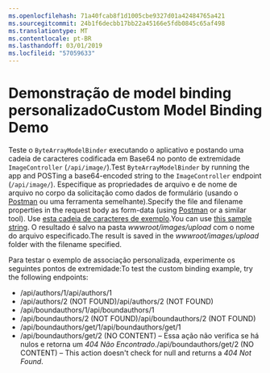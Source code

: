 ```yaml
---
ms.openlocfilehash: 71a40fcab8f1d1005cbe9327d01a42484765a421
ms.sourcegitcommit: 24b1f6decbb17bb22a45166e5fdb0845c65af498
ms.translationtype: MT
ms.contentlocale: pt-BR
ms.lasthandoff: 03/01/2019
ms.locfileid: "57059633"
---
```

# <a name="custom-model-binding-demo"></a><span data-ttu-id="a593e-101">Demonstração de model binding personalizado</span><span class="sxs-lookup"><span data-stu-id="a593e-101">Custom Model Binding Demo</span></span>

<span data-ttu-id="a593e-102">Teste o `ByteArrayModelBinder` executando o aplicativo e postando uma cadeia de caracteres codificada em Base64 no ponto de extremidade `ImageController` (`/api/image/`).</span><span class="sxs-lookup"><span data-stu-id="a593e-102">Test `ByteArrayModelBinder` by running the app and POSTing a base64-encoded string to the `ImageController` endpoint (`/api/image/`).</span></span> <span data-ttu-id="a593e-103">Especifique as propriedades de arquivo e de nome de arquivo no corpo da solicitação como dados de formulário (usando o [Postman](https://www.getpostman.com/) ou uma ferramenta semelhante).</span><span class="sxs-lookup"><span data-stu-id="a593e-103">Specify the file and filename properties in the request body as form-data (using [Postman](https://www.getpostman.com/) or a similar tool).</span></span> <span data-ttu-id="a593e-104">Use [esta cadeia de caracteres de exemplo](Base64String.txt).</span><span class="sxs-lookup"><span data-stu-id="a593e-104">You can use [this sample string](Base64String.txt).</span></span> <span data-ttu-id="a593e-105">O resultado é salvo na pasta *wwwroot/images/upload* com o nome do arquivo especificado.</span><span class="sxs-lookup"><span data-stu-id="a593e-105">The result is saved in the *wwwroot/images/upload* folder with the filename specified.</span></span>

<span data-ttu-id="a593e-106">Para testar o exemplo de associação personalizada, experimente os seguintes pontos de extremidade:</span><span class="sxs-lookup"><span data-stu-id="a593e-106">To test the custom binding example, try the following endpoints:</span></span>

* <span data-ttu-id="a593e-107">/api/authors/1</span><span class="sxs-lookup"><span data-stu-id="a593e-107">/api/authors/1</span></span>
* <span data-ttu-id="a593e-108">/api/authors/2 (NOT FOUND)</span><span class="sxs-lookup"><span data-stu-id="a593e-108">/api/authors/2 (NOT FOUND)</span></span>
* <span data-ttu-id="a593e-109">/api/boundauthors/1</span><span class="sxs-lookup"><span data-stu-id="a593e-109">/api/boundauthors/1</span></span>
* <span data-ttu-id="a593e-110">/api/boundauthors/2 (NOT FOUND)</span><span class="sxs-lookup"><span data-stu-id="a593e-110">/api/boundauthors/2 (NOT FOUND)</span></span>
* <span data-ttu-id="a593e-111">/api/boundauthors/get/1</span><span class="sxs-lookup"><span data-stu-id="a593e-111">/api/boundauthors/get/1</span></span>
* <span data-ttu-id="a593e-112">/api/boundauthors/get/2 (NO CONTENT) &ndash; Essa ação não verifica se há nulos e retorna um *404 Não Encontrado*.</span><span class="sxs-lookup"><span data-stu-id="a593e-112">/api/boundauthors/get/2 (NO CONTENT) &ndash; This action doesn't check for null and returns a *404 Not Found*.</span></span>
